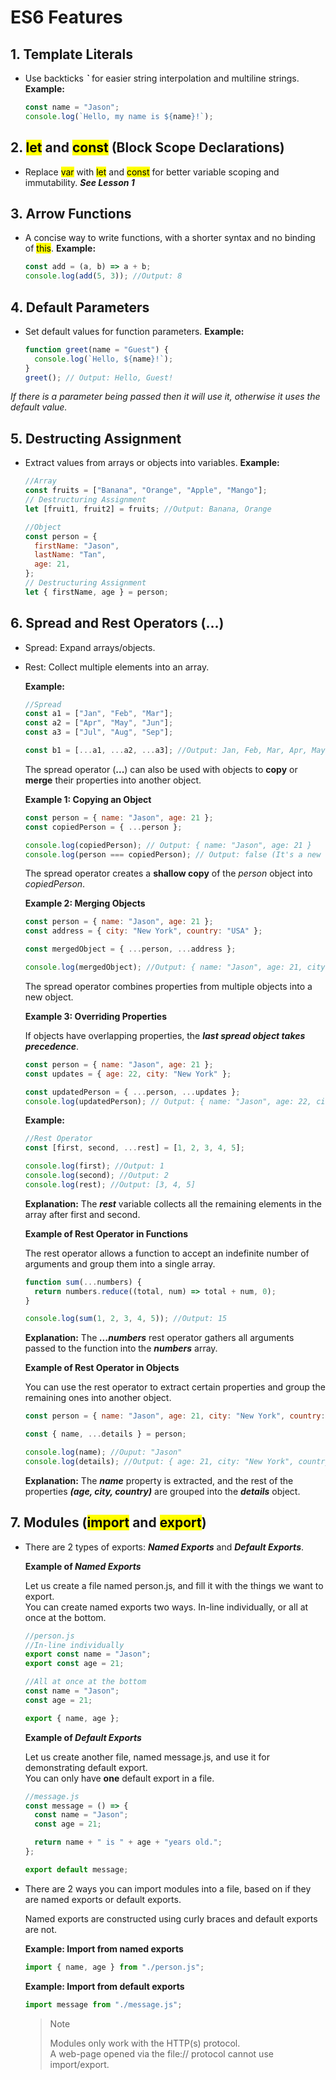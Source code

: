 # ES6 Features

## **1. Template Literals**

- Use backticks **_`_** for easier string interpolation and multiline strings.
  **Example:**
  ```javascript
  const name = "Jason";
  console.log(`Hello, my name is ${name}!`);
  ```

## **2. <mark>let</mark> and <mark>const</mark> (Block Scope Declarations)**

- Replace <mark>var</mark> with <mark>let</mark> and <mark>const</mark> for better variable scoping and immutability.
  **_See Lesson 1_**

## **3. Arrow Functions**

- A concise way to write functions, with a shorter syntax and no binding of <mark>this</mark>.
  **Example:**
  ```javascript
  const add = (a, b) => a + b;
  console.log(add(5, 3)); //Output: 8
  ```

## **4. Default Parameters**

- Set default values for function parameters.
  **Example:**
  ```javascript
  function greet(name = "Guest") {
    console.log(`Hello, ${name}!`);
  }
  greet(); // Output: Hello, Guest!
  ```

_If there is a parameter being passed then it will use it, otherwise it uses the default value._

## **5. Destructing Assignment**

- Extract values from arrays or objects into variables.
  **Example:**

  ```javascript
  //Array
  const fruits = ["Banana", "Orange", "Apple", "Mango"];
  // Destructuring Assignment
  let [fruit1, fruit2] = fruits; //Output: Banana, Orange

  //Object
  const person = {
    firstName: "Jason",
    lastName: "Tan",
    age: 21,
  };
  // Destructuring Assignment
  let { firstName, age } = person;
  ```

## **6. Spread and Rest Operators (...)**

- Spread: Expand arrays/objects.
- Rest: Collect multiple elements into an array.

  **Example:**

  ```javascript
  //Spread
  const a1 = ["Jan", "Feb", "Mar"];
  const a2 = ["Apr", "May", "Jun"];
  const a3 = ["Jul", "Aug", "Sep"];

  const b1 = [...a1, ...a2, ...a3]; //Output: Jan, Feb, Mar, Apr, May, Jun, Jul, Aug, Sep
  ```

  The spread operator (**...**) can also be used with objects to **copy** or **merge** their properties into another object.

  **Example 1: Copying an Object**

  ```javascript
  const person = { name: "Jason", age: 21 };
  const copiedPerson = { ...person };

  console.log(copiedPerson); // Output: { name: "Jason", age: 21 }
  console.log(person === copiedPerson); // Output: false (It's a new object)
  ```

  The spread operator creates a **shallow copy** of the _person_ object into _copiedPerson_.

  **Example 2: Merging Objects**

  ```javascript
  const person = { name: "Jason", age: 21 };
  const address = { city: "New York", country: "USA" };

  const mergedObject = { ...person, ...address };

  console.log(mergedObject); //Output: { name: "Jason", age: 21, city: "New York", country: "USA" }
  ```

  The spread operator combines properties from multiple objects into a new object.

  **Example 3: Overriding Properties**

  If objects have overlapping properties, the **_last spread object takes precedence_**.

  ```javascript
  const person = { name: "Jason", age: 21 };
  const updates = { age: 22, city: "New York" };

  const updatedPerson = { ...person, ...updates };
  console.log(updatedPerson); // Output: { name: "Jason", age: 22, city: "New York" }
  ```

  **Example:**

  ```javascript
  //Rest Operator
  const [first, second, ...rest] = [1, 2, 3, 4, 5];

  console.log(first); //Output: 1
  console.log(second); //Output: 2
  console.log(rest); //Output: [3, 4, 5]
  ```

  **Explanation:**
  The **_rest_** variable collects all the remaining elements in the array after first and second.

  **Example of Rest Operator in Functions**

  The rest operator allows a function to accept an indefinite number of arguments and group them into a single array.

  ```javascript
  function sum(...numbers) {
    return numbers.reduce((total, num) => total + num, 0);
  }

  console.log(sum(1, 2, 3, 4, 5)); //Output: 15
  ```

  **Explanation:**
  The **_...numbers_** rest operator gathers all arguments passed to the function into the **_numbers_** array.

  **Example of Rest Operator in Objects**

  You can use the rest operator to extract certain properties and group the remaining ones into another object.

  ```javascript
  const person = { name: "Jason", age: 21, city: "New York", country: "USA" };

  const { name, ...details } = person;

  console.log(name); //Ouput: "Jason"
  console.log(details); //Output: { age: 21, city: "New York", country: "USA" }
  ```

  **Explanation:**
  The **_name_** property is extracted, and the rest of the properties **_(age, city, country)_** are grouped into the **_details_** object.

## **7. Modules (<mark>import</mark> and <mark>export</mark>)**

- There are 2 types of exports: **_Named Exports_** and **_Default Exports_**.

  **Example of _Named Exports_**

  Let us create a file named person.js, and fill it with the things we want to export.  
  You can create named exports two ways. In-line individually, or all at once at the bottom.

  ```javascript
  //person.js
  //In-line individually
  export const name = "Jason";
  export const age = 21;

  //All at once at the bottom
  const name = "Jason";
  const age = 21;

  export { name, age };
  ```

  **Example of _Default Exports_**

  Let us create another file, named message.js, and use it for demonstrating default export.  
  You can only have **one** default export in a file.

  ```javascript
  //message.js
  const message = () => {
    const name = "Jason";
    const age = 21;

    return name + " is " + age + "years old.";
  };

  export default message;
  ```

- There are 2 ways you can import modules into a file, based on if they are named exports or default exports.

  Named exports are constructed using curly braces and default exports are not.

  **Example: Import from named exports**

  ```javascript
  import { name, age } from "./person.js";
  ```

  **Example: Import from default exports**

  ```javascript
  import message from "./message.js";
  ```

  > Note
  >
  > Modules only work with the HTTP(s) protocol.  
  > A web-page opened via the file:// protocol cannot use import/export.
